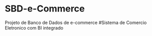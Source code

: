 # SBD-e-Commerce
Projeto de Banco de Dados de e-commerce
#Sistema de Comercio Eletronico com BI integrado
